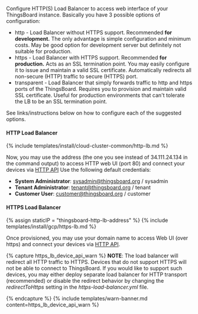 
Configure HTTP(S) Load Balancer to access web interface of your ThingsBoard instance. Basically you have 3 possible options of configuration:

* http - Load Balancer without HTTPS support. Recommended **for development.**
  The only advantage is simple configuration and minimum costs. May be good option for development server but definitely not suitable for production.
* https - Load Balancer with HTTPS support. Recommended **for production.** Acts as an SSL termination point.
  You may easily configure it to issue and maintain a valid SSL certificate. Automatically redirects all non-secure (HTTP) traffic to secure (HTTPS) port.
* transparent - Load Balancer that simply forwards traffic to http and https ports of the ThingsBoard. Requires you to provision and maintain valid SSL certificate.
  Useful for production environments that can't tolerate the LB to be an SSL termination point.

See links/instructions below on how to configure each of the suggested options.

#### HTTP Load Balancer

{% include templates/install/cloud-cluster-common/http-lb.md %}

Now, you may use the address (the one you see instead of 34.111.24.134 in the command output) to access HTTP web UI (port 80) and connect your devices via [HTTP API](/docs/{{docsPrefix}}reference/http-api/)
Use the following default credentials:

- **System Administrator**: sysadmin@thingsboard.org / sysadmin
- **Tenant Administrator**: tenant@thingsboard.org / tenant
- **Customer User**: customer@thingsboard.org / customer

#### HTTPS Load Balancer

{% assign staticIP = "thingsboard-http-lb-address" %}
{% include templates/install/gcp/https-lb.md %}

Once provisioned, you may use your domain name to access Web UI (over https) and connect your devices via [HTTP API](/docs/{{docsPrefix}}reference/http-api/).

{% capture https_lb_device_api_warn %}
**NOTE**: The load balancer will redirect all HTTP traffic to HTTPS. Devices that do not support HTTPS will not be able to connect to ThingsBoard.
If you would like to support such devices, you may either deploy separate load balancer for HTTP transport (recommended)
or disable the redirect behavior by changing the *redirectToHttps* setting in the *https-load-balancer.yml* file.

{% endcapture %}
{% include templates/warn-banner.md content=https_lb_device_api_warn %}
